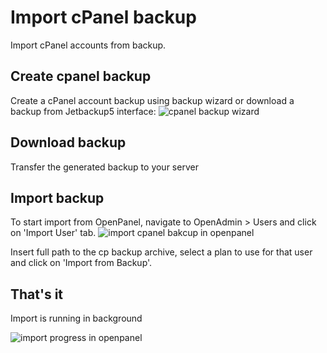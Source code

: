 # Import cPanel backup

Import cPanel accounts from backup.

## Create cpanel backup

Create a cPanel account backup using backup wizard or download a backup from Jetbackup5 interface:
![cpanel backup wizard](https://i.postimg.cc/q7MbhszY/1.png)

## Download backup
Transfer the generated backup to your server

## Import backup
To start import from OpenPanel, navigate to OpenAdmin > Users and click on 'Import User' tab.
![import cpanel bakcup in openpanel](https://i.postimg.cc/MGPsynBG/2.png)

Insert full path to the cp backup archive, select a plan to use for that user and click on 'Import from Backup'.

## That's it
Import is running in background

![import progress in openpanel](https://i.postimg.cc/YCxDCnqY/3.png)
